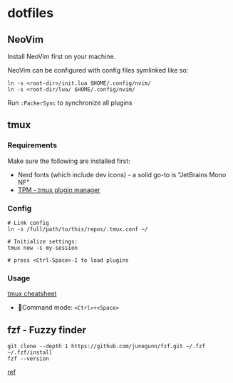 # dotfiles

## NeoVim

Install NeoVim first on your machine.

NeoVim can be configured with config files symlinked like so:

```
ln -s <root-dir>/init.lua $HOME/.config/nvim/
ln -s <root-dir/lua/ $HOME/.config/nvim/
```

Run `:PackerSync` to synchronize all plugins

## tmux

### Requirements

Make sure the following are installed first:

* Nerd fonts (which include dev icons) - a solid go-to is "JetBrains Mono NF"
* [TPM - tmux plugin manager](https://github.com/tmux-plugins/tpm#installation)

### Config

```shell
# Link config
ln -s /full/path/to/this/repos/.tmux.conf ~/

# Initialize settings:
tmux new -s my-session

# press <Ctrl-Space>-I to load plugins
```

### Usage

[tmux cheatsheet](https://tmuxcheatsheet.com/)

* 🌟Command mode: `<Ctrl>+<Space>`

## fzf - Fuzzy finder

```shell
git clone --depth 1 https://github.com/junegunn/fzf.git ~/.fzf
~/.fzf/install
fzf --version
```

[ref](https://www.linode.com/docs/guides/how-to-use-fzf/)
